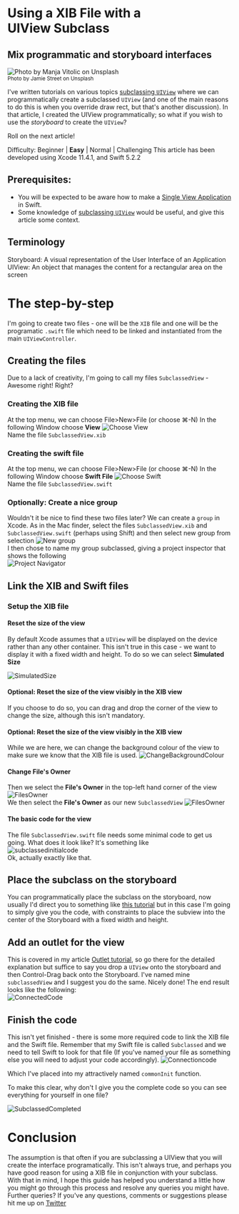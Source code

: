 # Using a XIB File with a UIView Subclass
## Mix programmatic and storyboard interfaces


![Photo by Manja Vitolic on Unsplash](Images/Cover.jpg)<br/>
<sub>Photo by Jamie Street on Unsplash<sub>

I've written tutorials on various topics [subclassing `UIView`](https://medium.com/@stevenpcurtis.sc/subclassing-uiview-in-swift-d372c67b7f3) where we can programmatically create a subclassed `UIView` (and one of the main reasons to do this is when you override draw rect, but that's another discussion). In that article, I created the UIView programmatically; so what if you wish to use the *storyboard* to create the `UIView`?

Roll on the next article!

Difficulty: Beginner | **Easy** | Normal | Challenging
This article has been developed using Xcode 11.4.1, and Swift 5.2.2

## Prerequisites: 
* You will be expected to be aware how to make a [Single View Application](https://medium.com/swlh/your-first-ios-application-using-xcode-9983cf6efb71) in Swift.
* Some knowledge of [subclassing `UIView`](https://medium.com/@stevenpcurtis.sc/subclassing-uiview-in-swift-d372c67b7f3) would be useful, and give this article some context.

## Terminology
Storyboard: A visual representation of the User Interface of an Application
UIView: An object that manages the content for a rectangular area on the screen

# The step-by-step
I'm going to create two files - one will be the `XIB` file and one will be the programatic `.swift` file which need to be linked and instantiated from the main `UIViewController`.

## Creating the files
Due to a lack of creativity, I'm going to call my files `SubclassedView` - Awesome right! Right?

### Creating the XIB file
At the top menu, we can choose File>New>File (or choose ⌘-N)
In the following Window choose **View**
![Choose View](Images/ChooseView.png)<br/>
Name the file  `SubclassedView.xib` 

### Creating the swift file
At the top menu, we can choose File>New>File (or choose ⌘-N)
In the following Window choose **Swift File**
![Choose Swift](Images/ChooseSwift.png)<br/>
Name the file  `SubclassedView.swift` 

### Optionally: Create a nice group
Wouldn't it be nice to find these two files later? We can create a `group` in Xcode. As in the Mac finder, select the files `SubclassedView.xib` and `SubclassedView.swift` (perhaps using Shift) and then select new group from selection
![New group](Images/NewGroupFromSelection.png)<br/>
I then chose to name my group subclassed, giving a project inspector that shows the following<br/>
![Project Navigator](Images/ProjectNavigator.png)<br/>
 
## Link the XIB and Swift files
### Setup the XIB file
#### Reset the size of the view
By default Xcode assumes that a `UIView` will be displayed on the device rather than any other container. This isn't true in this case - we want to display it with a fixed width and height. To do so we can select **Simulated Size** 

![SimulatedSize](Images/SimulatedSize.png)<br/>
#### Optional: Reset the size of the view visibly in the XIB view
If you choose to do so, you can drag and drop the corner of the view to change the size, although this isn't mandatory. 

#### Optional: Reset the size of the view visibly in the XIB view
While we are here, we can change the background colour of the view to make sure we know that the XIB file is used. 
![ChangeBackgroundColour](Images/BgColor.png)<br/>

#### Change File's Owner 
Then we select the **File's Owner** in the top-left hand corner of the view 
![FilesOwner](Images/FilesOwner.png)<br/>
We then select the **File's Owner** as our new `SubclassedView` 
![FilesOwner](Images/SelectSubclassedView.png)<br/>

#### The basic  code for the view
The file `SubclassedView.swift` file needs some minimal code to get us going. What does it look like? It's something like<br/>
![subclassedinitialcode](Images/subclassedinitialcode.png)<br/>
Ok, actually exactly like that.

## Place the subclass on the storyboard
You can programmatically place the subclass on the storyboard, now usually I'd direct you to something like [this tutorial](https://medium.com/@stevenpcurtis.sc/write-clean-code-by-overriding-loadview-ac4f172163d0) but in this case I'm going to simply give you the code, with constraints to place the subview into the center of the Storyboard with a fixed width and height. 

## Add an outlet for the view 
This is covered in my article [Outlet tutorial](https://medium.com/@stevenpcurtis.sc/connect-storyboard-objects-to-code-4105f9b99bba), so go there for the detailed explanation but suffice to say you drop a `UIView` onto the storyboard and then Control-Drag back onto the Storyboard. I've named mine `subclassedView` and I suggest you do the same. Nicely done! 
The end result looks like the following:<br/>
![ConnectedCode](Images/ConnectedCode.png)<br/>

## Finish the code
This isn't yet finished - there is some more required code to link the XIB file and the Swift file. Remember that my Swift file is called `Subclassed` and we need to tell Swift to look for that file (If you've named your file as something else you will need to adjust your code accordingly). 
![Connectioncode](Images/Connectioncode.png)<br/>

Which I've placed into my attractively named `commonInit` function.

To make this clear, why don't I give you the complete code so you can see everything for yourself in one file?

![SubclassedCompleted](Images/SubclassedCompleted.png)<br/>

# Conclusion

The assumption is that often if you are subclassing a UIView that you will create the interface programatically. This isn't always true, and perhaps you have good reason for using a XIB file in conjunction with your subclass.<br/>
With that in mind, I hope this guide has helped you understand a little how you might go through this process and resolve any queries you might have. Further queries? If you've any questions, comments or suggestions please hit me up on [Twitter](https://twitter.com/stevenpcurtis) 
